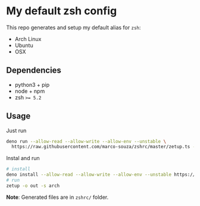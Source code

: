# My default zsh config

This repo generates and setup my default alias for `zsh`:

- Arch Linux
- Ubuntu
- OSX

## Dependencies

- python3 + pip
- node + npm
- zsh `>= 5.2`

## Usage

Just run

```sh
deno run --allow-read --allow-write --allow-env --unstable \
  https://raw.githubusercontent.com/marco-souza/zshrc/master/zetup.ts -o out -s arch
```

Instal and run

```sh
# install
deno install --allow-read --allow-write --allow-env --unstable https://raw.githubusercontent.com/marco-souza/zshrc/master/zetup.ts
# run
zetup -o out -s arch
```

**Note**: Generated files are in `zshrc/` folder.
